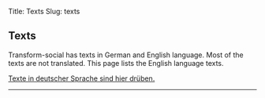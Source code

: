 Title: Texts
Slug: texts

## Texts

Transform-social has texts in German and English language. Most of the texts are not translated.
This page lists the English language texts.

[Texte in deutscher Sprache sind hier drüben.](/texte/)

----

